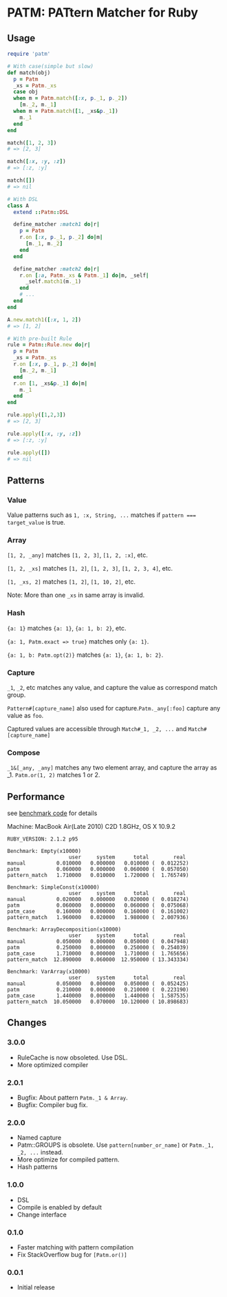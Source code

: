 # PATM: PATtern Matcher for Ruby

## Usage

```ruby
require 'patm'
```

```ruby
# With case(simple but slow)
def match(obj)
  p = Patm
  _xs = Patm._xs
  case obj
  when m = Patm.match([:x, p._1, p._2])
    [m._2, m._1]
  when m = Patm.match([1, _xs&p._1])
    m._1
  end
end

match([1, 2, 3])
# => [2, 3]

match([:x, :y, :z])
# => [:z, :y]

match([])
# => nil
```

```ruby
# With DSL
class A
  extend ::Patm::DSL

  define_matcher :match1 do|r|
    p = Patm
    r.on [:x, p._1, p._2] do|m|
      [m._1, m._2]
    end
  end

  define_matcher :match2 do|r|
    r.on [:a, Patm._xs & Patm._1] do|m, _self|
      _self.match1(m._1)
    end
    # ...
  end
end

A.new.match1([:x, 1, 2])
# => [1, 2]
```

```ruby
# With pre-built Rule
rule = Patm::Rule.new do|r|
  p = Patm
  _xs = Patm._xs
  r.on [:x, p._1, p._2] do|m|
    [m._2, m._1]
  end
  r.on [1, _xs&p._1] do|m|
    m._1
  end
end

rule.apply([1,2,3])
# => [2, 3]

rule.apply([:x, :y, :z])
# => [:z, :y]

rule.apply([])
# => nil
```
## Patterns

### Value

Value patterns such as `1, :x, String, ...` matches if `pattern === target_value` is true.

### Array

`[1, 2, _any]` matches `[1, 2, 3]`, `[1, 2, :x]`, etc.

`[1, 2, _xs]` matches `[1, 2]`, `[1, 2, 3]`, `[1, 2, 3, 4]`, etc.

`[1, _xs, 2]` matches `[1, 2]`, `[1, 10, 2]`, etc.

Note: More than one `_xs` in same array is invalid.

### Hash

`{a: 1}` matches `{a: 1}`, `{a: 1, b: 2}`, etc.

`{a: 1, Patm.exact => true}` matches only `{a: 1}`.

`{a: 1, b: Patm.opt(2)}` matches `{a: 1}`, `{a: 1, b: 2}`.

### Capture

`_1`, `_2`, etc matches any value, and capture the value as correspond match group.

`Pattern#[capture_name]` also used for capture.`Patm._any[:foo]` capture any value as `foo`.

Captured values are accessible through `Match#_1, _2, ...` and `Match#[capture_name]`

### Compose

`_1&[_any, _any]` matches any two element array, and capture the array as _1.
`Patm.or(1, 2)` matches 1 or 2.


## Performance

see [benchmark code](./benchmark/comparison.rb) for details

Machine: MacBook Air(Late 2010) C2D 1.8GHz, OS X 10.9.2

```
RUBY_VERSION: 2.1.2 p95

Benchmark: Empty(x10000)
                    user     system      total        real
manual          0.010000   0.000000   0.010000 (  0.012252)
patm            0.060000   0.000000   0.060000 (  0.057050)
pattern_match   1.710000   0.010000   1.720000 (  1.765749)

Benchmark: SimpleConst(x10000)
                    user     system      total        real
manual          0.020000   0.000000   0.020000 (  0.018274)
patm            0.060000   0.000000   0.060000 (  0.075068)
patm_case       0.160000   0.000000   0.160000 (  0.161002)
pattern_match   1.960000   0.020000   1.980000 (  2.007936)

Benchmark: ArrayDecomposition(x10000)
                    user     system      total        real
manual          0.050000   0.000000   0.050000 (  0.047948)
patm            0.250000   0.000000   0.250000 (  0.254039)
patm_case       1.710000   0.000000   1.710000 (  1.765656)
pattern_match  12.890000   0.060000  12.950000 ( 13.343334)

Benchmark: VarArray(x10000)
                    user     system      total        real
manual          0.050000   0.000000   0.050000 (  0.052425)
patm            0.210000   0.000000   0.210000 (  0.223190)
patm_case       1.440000   0.000000   1.440000 (  1.587535)
pattern_match  10.050000   0.070000  10.120000 ( 10.898683)
```


## Changes

### 3.0.0

- RuleCache is now obsoleted. Use DSL.
- More optimized compiler

### 2.0.1

- Bugfix: About pattern `Patm._1 & Array`.
- Bugfix: Compiler bug fix.

### 2.0.0

- Named capture
- Patm::GROUPS is obsolete. Use `pattern[number_or_name]` or `Patm._1, _2, ...` instead.
- More optimize for compiled pattern.
- Hash patterns

### 1.0.0

- DSL
- Compile is enabled by default
- Change interface

### 0.1.0

- Faster matching with pattern compilation
- Fix StackOverflow bug for `[Patm.or()]`

### 0.0.1

- Initial release

